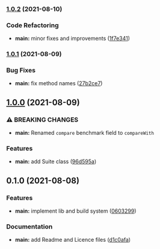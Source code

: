 ### [1.0.2](https://github.com/Masquerade-Circus/buffalo-bench/compare/1.0.1...1.0.2) (2021-08-10)


### Code Refactoring

* **main:** minor fixes and improvements ([1f7e341](https://github.com/Masquerade-Circus/buffalo-bench/commit/1f7e341cf3eb883e857c2f2fe9f8023c851f6570))

### [1.0.1](https://github.com/Masquerade-Circus/buffalo-bench/compare/1.0.0...1.0.1) (2021-08-09)


### Bug Fixes

* **main:** fix method names ([27b2ce7](https://github.com/Masquerade-Circus/buffalo-bench/commit/27b2ce7c50016b7b2daa80d123d4d34fb27a7ec1))

## [1.0.0](https://github.com/Masquerade-Circus/buffalo-bench/compare/0.1.0...1.0.0) (2021-08-09)


### ⚠ BREAKING CHANGES

* **main:** Renamed `compare` benchmark field to `compareWith`

### Features

* **main:** add Suite class ([96d595a](https://github.com/Masquerade-Circus/buffalo-bench/commit/96d595a4c7e8eb651738927ebb3e232d6475baa9))

## 0.1.0 (2021-08-08)


### Features

* **main:** implement lib and build system ([0603299](https://github.com/Masquerade-Circus/buffalo-bench/commit/0603299941f8a8ee410c79ed272dc30580da0720))


### Documentation

* **main:** add Readme and Licence files ([d1c0afa](https://github.com/Masquerade-Circus/buffalo-bench/commit/d1c0afaa8aae15faf04a84f875030c9bef4082a6))

